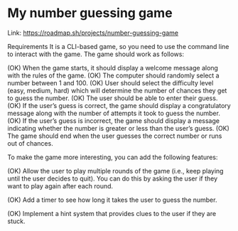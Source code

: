 # My number guessing game

Link: https://roadmap.sh/projects/number-guessing-game

Requirements
It is a CLI-based game, so you need to use the command line to interact with the game. The game should work as follows:

(OK) When the game starts, it should display a welcome message along with the rules of the game.
(OK) The computer should randomly select a number between 1 and 100.
(OK) User should select the difficulty level (easy, medium, hard) which will determine the number of chances they get to guess the number.
(OK) The user should be able to enter their guess.
(OK) If the user’s guess is correct, the game should display a congratulatory message along with the number of attempts it took to guess the number.
(OK) If the user’s guess is incorrect, the game should display a message indicating whether the number is greater or less than the user’s guess.
(OK) The game should end when the user guesses the correct number or runs out of chances.



To make the game more interesting, you can add the following features:

(OK) Allow the user to play multiple rounds of the game (i.e., keep playing until the user decides to quit). You can do this by asking the user if they want to play again after each round.

(OK) Add a timer to see how long it takes the user to guess the number.

(OK) Implement a hint system that provides clues to the user if they are stuck.